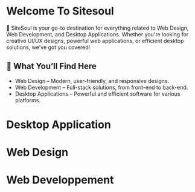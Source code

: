 # Welcome To Sitesoul
🚀 SiteSoul is your go-to destination for everything related to Web Design, Web Development, and Desktop Applications. Whether you're looking for creative UI/UX designs, powerful web applications, or efficient desktop solutions, we've got you covered!
## 🔹 What You’ll Find Here
  - Web Design – Modern, user-friendly, and responsive designs.
  - Web Development – Full-stack solutions, from front-end to back-end.
  - Desktop Applications – Powerful and efficient software for various platforms.
# Desktop Application
# Web Design
# Web Developpement
